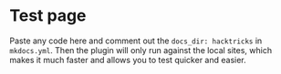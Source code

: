 # Test page

Paste any code here and comment out the `docs_dir: hacktricks` in `mkdocs.yml`.
Then the plugin will only run against the local sites, which makes it much faster and allows you to test quicker and easier.

